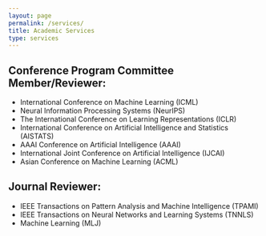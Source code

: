 ```yaml
---
layout: page
permalink: /services/
title: Academic Services
type: services
---
```


## Conference Program Committee Member/Reviewer:
- International Conference on Machine Learning (ICML)
- Neural Information Processing Systems (NeurIPS)
- The International Conference on Learning Representations (ICLR)
- International Conference on Artificial Intelligence and Statistics (AISTATS)
- AAAI Conference on Artificial Intelligence (AAAI)
- International Joint Conference on Artificial Intelligence (IJCAI)
- Asian Conference on Machine Learning (ACML)

## Journal Reviewer:
- IEEE Transactions on Pattern Analysis and Machine Intelligence (TPAMI)
- IEEE Transactions on Neural Networks and Learning Systems (TNNLS)
- Machine Learning (MLJ)
